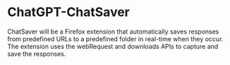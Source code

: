 # ChatGPT-ChatSaver
 ChatSaver will be a Firefox extension that automatically saves responses from predefined URLs to a predefined folder in real-time when they occur. The extension uses the webRequest and downloads APIs to capture and save the responses.
